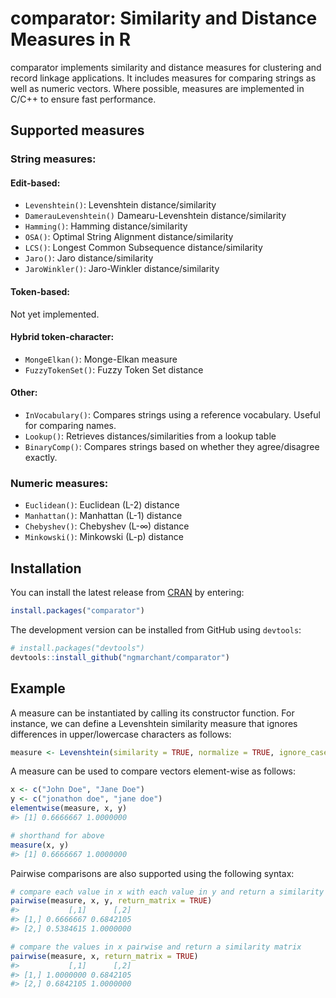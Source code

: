 
<!-- README.md is generated from README.Rmd. Please edit that file -->

# comparator: Similarity and Distance Measures in R

<!-- badges: start -->

<!-- badges: end -->

comparator implements similarity and distance measures for clustering
and record linkage applications. It includes measures for comparing
strings as well as numeric vectors. Where possible, measures are
implemented in C/C++ to ensure fast performance.

## Supported measures

### String measures:

#### Edit-based:

  - `Levenshtein()`: Levenshtein distance/similarity
  - `DamerauLevenshtein()` Damearu-Levenshtein distance/similarity
  - `Hamming()`: Hamming distance/similarity
  - `OSA()`: Optimal String Alignment distance/similarity
  - `LCS()`: Longest Common Subsequence distance/similarity
  - `Jaro()`: Jaro distance/similarity
  - `JaroWinkler()`: Jaro-Winkler distance/similarity

#### Token-based:

Not yet implemented.

#### Hybrid token-character:

  - `MongeElkan()`: Monge-Elkan measure
  - `FuzzyTokenSet()`: Fuzzy Token Set distance

#### Other:

  - `InVocabulary()`: Compares strings using a reference vocabulary.
    Useful for comparing names.
  - `Lookup()`: Retrieves distances/similarities from a lookup table
  - `BinaryComp()`: Compares strings based on whether they
    agree/disagree exactly.

### Numeric measures:

  - `Euclidean()`: Euclidean (L-2) distance
  - `Manhattan()`: Manhattan (L-1) distance
  - `Chebyshev()`: Chebyshev (L-∞) distance
  - `Minkowski()`: Minkowski (L-p) distance

## Installation

You can install the latest release from
[CRAN](https://CRAN.R-project.org) by entering:

``` r
install.packages("comparator")
```

The development version can be installed from GitHub using `devtools`:

``` r
# install.packages("devtools")
devtools::install_github("ngmarchant/comparator")
```

## Example

A measure can be instantiated by calling its constructor function. For
instance, we can define a Levenshtein similarity measure that ignores
differences in upper/lowercase characters as follows:

``` r
measure <- Levenshtein(similarity = TRUE, normalize = TRUE, ignore_case = TRUE)
```

A measure can be used to compare vectors element-wise as follows:

``` r
x <- c("John Doe", "Jane Doe")
y <- c("jonathon doe", "jane doe")
elementwise(measure, x, y)
#> [1] 0.6666667 1.0000000

# shorthand for above
measure(x, y)
#> [1] 0.6666667 1.0000000
```

Pairwise comparisons are also supported using the following syntax:

``` r
# compare each value in x with each value in y and return a similarity matrix
pairwise(measure, x, y, return_matrix = TRUE)
#>           [,1]      [,2]
#> [1,] 0.6666667 0.6842105
#> [2,] 0.5384615 1.0000000

# compare the values in x pairwise and return a similarity matrix
pairwise(measure, x, return_matrix = TRUE)
#>           [,1]      [,2]
#> [1,] 1.0000000 0.6842105
#> [2,] 0.6842105 1.0000000
```
